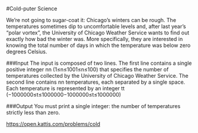 #Cold-puter Science

We’re not going to sugar-coat it: Chicago’s winters can be rough. The temperatures sometimes dip to uncomfortable levels and, after last year’s “polar vortex”, the University of Chicago Weather Service wants to find out exactly how bad the winter was. More specifically, they are interested in knowing the total number of days in which the temperature was below zero degrees Celsius.

###Input
The input is composed of two lines. The first line contains a single positive integer nn (1≤n≤1001≤n≤100) that specifies the number of temperatures collected by the University of Chicago Weather Service. The second line contains nn temperatures, each separated by a single space. Each temperature is represented by an integer tt (−1000000≤t≤1000000−1000000≤t≤1000000)

###Output
You must print a single integer: the number of temperatures strictly less than zero.

https://open.kattis.com/problems/cold